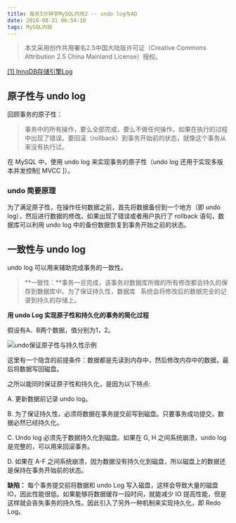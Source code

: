 ```yaml
---
title: 每天5分钟学MySQL内核2 -- undo log与AD
date: 2018-08-31 06:54:10
tags: MySQL内核
---
```


> 本文采用创作共用署名2.5中国大陆版许可证（Creative Commons Attribution 2.5 China Mainland License）授权。

[[1] InnoDB存储引擎Log](https://blog.csdn.net/qiuyepiaoling/article/details/7838951)

## 原子性与 undo log

回顾事务的原子性：

>  事务中的所有操作，要么全部完成，要么不做任何操作。如果在执行的过程中出现了错误，要回滚（rollback）到事务开始前的状态，就像这个事务从来没有执行过。

在 MySQL 中，使用 undo log 来实现事务的原子性（undo log 还用于实现多版本并发控制[ MVCC ]）。

### undo 简要原理

为了满足原子性，在操作任何数据之前，首先将数据备份到一个地方（即 undo log），然后进行数据的修改。如果出现了错误或者用户执行了 rollback 语句，数据库可以利用 undo log 中的备份数据恢复到事务开始之前的状态。

## 一致性与 undo log

undo log 可以用来辅助完成事务的一致性。

> **一致性：**事务一旦完成，该事务对数据库所做的所有修改都会持久的保存到数据库中。为了保证持久性，数据库   系统会将修改后的数据完全的记录到持久的存储上。 

**用 undo Log 实现原子性和持久化的事务的简化过程**

假设有A、B两个数据，值分别为1，2。

![undo保证原子性与持久性示例](http://oi435vw1u.bkt.clouddn.com/undo%E4%BF%9D%E8%AF%81%E5%8E%9F%E5%AD%90%E6%80%A7%E4%B8%8E%E6%8C%81%E4%B9%85%E6%80%A7%E7%A4%BA%E4%BE%8B.jpg)

这里有一个隐含的前提条件：数据都是先读到内存中，然后修改内存中的数据，最后将数据写回磁盘。

之所以能同时保证原子性和持久化，是因为以下特点:

A. 更新数据前记录 undo log。

B. 为了保证持久性，必须将数据在事务提交前写到磁盘。只要事务成功提交，数据必然已经持久化。

C. Undo log 必须先于数据持久化到磁盘。如果在 G, H 之间系统崩溃，undo log 是完整的，可以用来回滚事务。

D. 如果在 A-F 之间系统崩溃，因为数据没有持久化到磁盘，所以磁盘上的数据还是保持在事务开始前的状态。

**缺陷：** 每个事务提交前将数据和 undo Log 写入磁盘，这样会导致大量的磁盘 IO，因此性能很低。如果能够将数据缓存一段时间，就能减少 IO 提高性能，但是这样就会丧失事务的持久性。因此引入了另外一种机制来实现持久化，即 Redo Log。